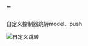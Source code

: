 # -
自定义控制器跳转model、push


![自定义跳转](https://github.com/SupportFlash/CustomTransition/blob/master/自定义跳转.gif "自定义跳转")
